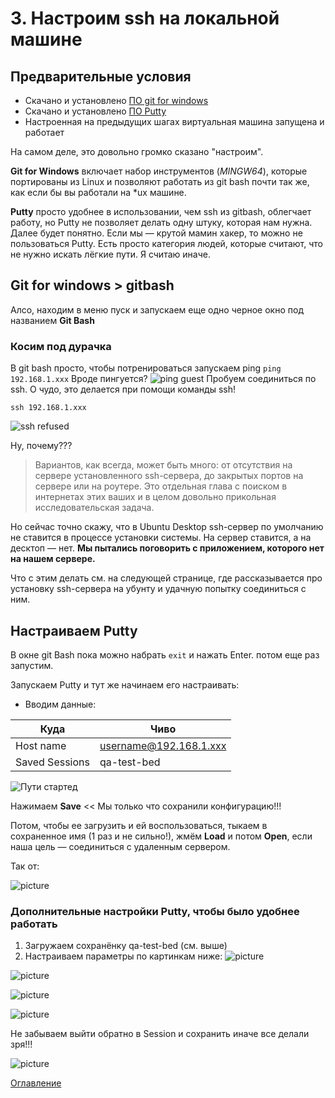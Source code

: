 # 3. Настроим ssh на локальной машине
## Предварительные условия
- Скачано и установлено [ПО git for windows](https://gitforwindows.org/) 
- Скачано и установлено [ПО Putty](https://putty.org/) 
- Настроенная на предыдущих шагах виртуальная машина запущена и работает

На самом деле, это довольно громко сказано "настроим".

**Git for Windows** включает набор инструментов (*MINGW64*), которые портированы из Linux и позволяют работать из git bash почти так же, как если бы вы работали на *ux машине.

**Putty** просто удобнее в использовании, чем ssh из gitbash, облегчает работу, но Putty не позволяет делать одну штуку, которая нам нужна. Далее будет понятно.
Если мы — крутой мамин хакер, то можно не пользоваться Putty. Есть просто категория людей, которые считают, что не нужно искать лёгкие пути. Я считаю иначе.

## Git for windows > gitbash
Алсо, находим в меню пуск и запускаем еще одно черное окно под названием **Git Bash**
### Косим под дурачка
В git bash просто, чтобы потренироваться запускаем ping
```ping 192.168.1.xxx```
Вроде пингуется?
![ping guest](./img/007%20LocalSshPingFromGitBash.png)
Пробуем соединиться по ssh. О чудо, это делается при помощи команды ssh!

```ssh 192.168.1.xxx ```

![ssh refused](./img/007%20sshCOnnectionRefused.png)

Ну, почему???

> Вариантов, как всегда, может быть много: от отсутствия на сервере установленного ssh-сервера, до закрытых портов на сервере или на роутере. Это отдельная глава с поиском в интернетах этих ваших и в целом довольно прикольная исследовательская задача.

Но сейчас точно скажу, что в Ubuntu Desktop ssh-сервер по умолчанию не ставится в процессе установки системы. На сервер ставится, а на десктоп — нет. **Мы пытались поговорить с приложением, которого нет на нашем сервере.**

Что с этим делать см. на следующей странице, где рассказывается про установку ssh-сервера на убунту и удачную попытку соединиться с ним.

## Настраиваем Putty
В окне git Bash пока можно набрать ``` exit ``` и нажать Enter. потом еще раз запустим.

Запускаем Putty и тут же начинаем его настраивать:
- Вводим данные:

Куда | Чиво
-----|----
 Host name| username@192.168.1.xxx
 Saved Sessions | qa-test-bed

![Пути стартед](./img/007%20PuttyStart.png)

Нажимаем **Save** << Мы только что сохранили конфигурацию!!!

Потом, чтобы ее загрузить и ей воспользоваться, тыкаем в сохраненное имя (1 раз и не сильно!), жмём **Load** и потом **Open**, если наша цель — соединиться с удаленным сервером.

Так от:

![picture](./img/007%20PuttySavedSessions.png)

### Дополнительные настройки Putty, чтобы было удобнее работать 

1. Загружаем сохранёнку qa-test-bed (см. выше)
2. Настраиваем параметры по картинкам ниже:
![picture](./img/007%20PuttyLogging.png)

![picture](./img/007%20PuttyWindow.png)

![picture](./img/007%20PuttyBehaviour.png)

![picture](./img/007%20PuttyTranslation.png)

Не забываем выйти обратно в Session и сохранить иначе все делали зря!!!

![picture](./img/007%20PuttySaveAgain.png)





[Оглавление](./000%20toc.md)